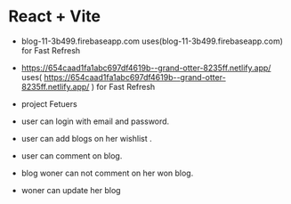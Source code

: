 # React + Vite

- blog-11-3b499.firebaseapp.com uses(blog-11-3b499.firebaseapp.com) for Fast Refresh

- https://654caad1fa1abc697df4619b--grand-otter-8235ff.netlify.app/ uses( https://654caad1fa1abc697df4619b--grand-otter-8235ff.netlify.app/ ) for Fast Refresh

- project Fetuers
- user can login with email and password.
- user can add blogs on her wishlist .
- user can comment on blog.
- blog woner can not comment on her won blog.
- woner can update her blog
